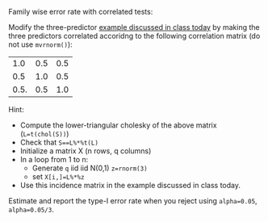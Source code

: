 
Family wise error rate with correlated tests:

Modify the three-predictor [example discussed in class today](https://github.com/gdlc/STAT_COMP/blob/master/LARGE_SCALE_TESTING.md) by making the three predictors correlated accoridng to 
the following correlation matrix (do not use `mvrnorm()`):

| | | |
|----|----|----|
| 1.0  | 0.5 | 0.5 |
| 0.5  | 1.0 | 0.5 |
|0.5.  | 0.5 | 1.0 |


Hint: 

   - Compute the lower-triangular cholesky of the above matrix (`L=t(chol(S))`)
   - Check that `S==L%*%t(L)`
   - Initialize a matrix X (n rows, q columns)
   - In a loop from 1 to n:
        - Generate `q` iid iid N(0,1) `z=rnorm(3)`
        - set `X[i,]=L%*%z`
   - Use this incidence matrix in the example discussed in class today.

Estimate and report the type-I error rate when you reject using `alpha=0.05`, `alpha=0.05/3`.

